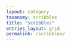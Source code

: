 ```yaml
---
layout: category
taxonomy: scribbles
title: "scribbles"
entries_layout: grid
permalink: /scribbles/
---
```


